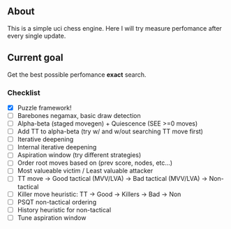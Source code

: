 ## About
This is a simple uci chess engine. 
Here I will try measure perfomance after every single update.

## Current goal
Get the best possible perfomance **exact** search.

### Checklist
- [x] Puzzle framework!
- [ ] Barebones negamax, basic draw detection
- [ ] Alpha-beta (staged movegen) + Quiescence (SEE >=0 moves)
- [ ] Add TT to alpha-beta (try w/ and w/out searching TT move first)
- [ ] Iterative deepening
- [ ] Internal iterative deepening
- [ ] Aspiration window (try different strategies)
- [ ] Order root moves based on (prev score, nodes, etc...)
- [ ] Most valueable victim / Least valuable attacker
- [ ] TT move -> Good tactical (MVV/LVA) -> Bad tactical (MVV/LVA) -> Non-tactical
- [ ] Killer move heuristic: TT -> Good -> Killers -> Bad -> Non
- [ ] PSQT non-tactical ordering
- [ ] History heuristic for non-tactical
- [ ] Tune aspiration window
